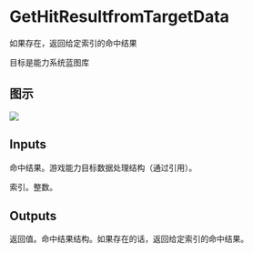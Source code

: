 # GetHitResultfromTargetData

如果存在，返回给定索引的命中结果

目标是能力系统蓝图库

## 图示

![]($-20221218-17325222.png)

## Inputs

命中结果。游戏能力目标数据处理结构（通过引用）。

索引。整数。 

## Outputs

返回值。命中结果结构。如果存在的话，返回给定索引的命中结果。
